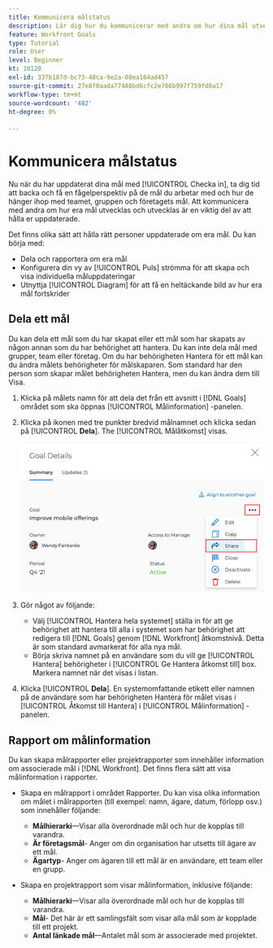 ```yaml
---
title: Kommunicera målstatus
description: Lär dig hur du kommunicerar med andra om hur dina mål utvecklas och hur de utvecklas i [!DNL Workfront Goals].
feature: Workfront Goals
type: Tutorial
role: User
level: Beginner
kt: 10120
exl-id: 337b187d-bc73-48ca-9e2a-08ea164ad457
source-git-commit: 27e8f0aada77488bd6cfc2e786b997f759fd0a17
workflow-type: tm+mt
source-wordcount: '482'
ht-degree: 0%

---
```


# Kommunicera målstatus

Nu när du har uppdaterat dina mål med [!UICONTROL Checka in], ta dig tid att backa och få en fågelperspektiv på de mål du arbetar med och hur de hänger ihop med teamet, gruppen och företagets mål. Att kommunicera med andra om hur era mål utvecklas och utvecklas är en viktig del av att hålla er uppdaterade.

Det finns olika sätt att hålla rätt personer uppdaterade om era mål. Du kan börja med:

* Dela och rapportera om era mål
* Konfigurera din vy av [!UICONTROL Puls] strömma för att skapa och visa individuella måluppdateringar
* Utnyttja [!UICONTROL Diagram] för att få en heltäckande bild av hur era mål fortskrider

## Dela ett mål

Du kan dela ett mål som du har skapat eller ett mål som har skapats av någon annan som du har behörighet att hantera. Du kan inte dela mål med grupper, team eller företag. Om du har behörigheten Hantera för ett mål kan du ändra målets behörigheter för målskaparen. Som standard har den person som skapar målet behörigheten Hantera, men du kan ändra dem till Visa.

1. Klicka på målets namn för att dela det från ett avsnitt i [!DNL Goals] området som ska öppnas [!UICONTROL Målinformation] -panelen.

1. Klicka på ikonen med tre punkter bredvid målnamnet och klicka sedan på [!UICONTROL **Dela**]. The [!UICONTROL Målåtkomst] visas.

   ![Resurser](assets/17-workfront-goals-share-a-goal.png)

1. Gör något av följande:

   * Välj [!UICONTROL Hantera hela systemet] ställa in för att ge behörighet att hantera till alla i systemet som har behörighet att redigera till [!DNL Goals] genom [!DNL Workfront] åtkomstnivå. Detta är som standard avmarkerat för alla nya mål.
   * Börja skriva namnet på en användare som du vill ge [!UICONTROL Hantera] behörigheter i [!UICONTROL Ge Hantera åtkomst till] box. Markera namnet när det visas i listan.

1. Klicka [!UICONTROL **Dela**]. En systemomfattande etikett eller namnen på de användare som har behörigheten Hantera för målet visas i [!UICONTROL Åtkomst till Hantera] i [!UICONTROL Målinformation] -panelen.

## Rapport om målinformation

Du kan skapa målrapporter eller projektrapporter som innehåller information om associerade mål i [!DNL Workfront]. Det finns flera sätt att visa målinformation i rapporter.

* Skapa en målrapport i området Rapporter. Du kan visa olika information om målet i målrapporten (till exempel: namn, ägare, datum, förlopp osv.) som innehåller följande:

   * **Målhierarki**—Visar alla överordnade mål och hur de kopplas till varandra.
   * **Är företagsmål**- Anger om din organisation har utsetts till ägare av ett mål.
   * **Ägartyp**- Anger om ägaren till ett mål är en användare, ett team eller en grupp.

* Skapa en projektrapport som visar målinformation, inklusive följande:
   * **Målhierarki**—Visar alla överordnade mål och hur de kopplas till varandra.
   * **Mål**- Det här är ett samlingsfält som visar alla mål som är kopplade till ett projekt.
   * **Antal länkade mål**—Antalet mål som är associerade med projektet.
